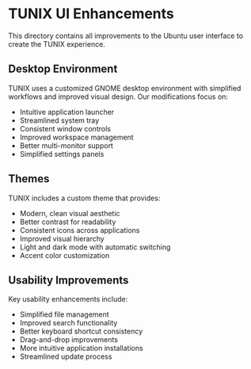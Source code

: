 # TUNIX UI Enhancements

This directory contains all improvements to the Ubuntu user interface to create the TUNIX experience.

## Desktop Environment

TUNIX uses a customized GNOME desktop environment with simplified workflows and improved visual design. Our modifications focus on:

- Intuitive application launcher
- Streamlined system tray
- Consistent window controls
- Improved workspace management
- Better multi-monitor support
- Simplified settings panels

## Themes

TUNIX includes a custom theme that provides:

- Modern, clean visual aesthetic
- Better contrast for readability
- Consistent icons across applications
- Improved visual hierarchy
- Light and dark mode with automatic switching
- Accent color customization

## Usability Improvements

Key usability enhancements include:

- Simplified file management
- Improved search functionality
- Better keyboard shortcut consistency
- Drag-and-drop improvements
- More intuitive application installations
- Streamlined update process